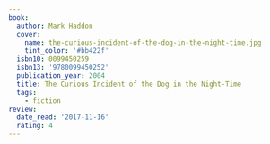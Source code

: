 ```yaml
---
book:
  author: Mark Haddon
  cover:
    name: the-curious-incident-of-the-dog-in-the-night-time.jpg
    tint_color: '#bb422f'
  isbn10: 0099450259
  isbn13: '9780099450252'
  publication_year: 2004
  title: The Curious Incident of the Dog in the Night-Time
  tags:
    - fiction
review:
  date_read: '2017-11-16'
  rating: 4
---
```


